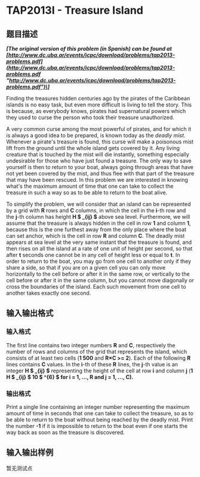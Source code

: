 # TAP2013I - Treasure Island

## 题目描述

**_\[The original version of this problem (in Spanish) can be found at [http://www.dc.uba.ar/events/icpc/download/problems/tap2013-problems.pdf](http://www.dc.uba.ar/events/icpc/download/problems/tap2013-problems.pdf "http://www.dc.uba.ar/events/icpc/download/problems/tap2013-problems.pdf")\]_**

Finding the treasures hidden centuries ago by the pirates of the Caribbean islands is no easy task, but even more difficult is living to tell the story. This is because, as everybody knows, pirates had supernatural powers which they used to curse the person who took their treasure unauthorized.

A very common curse among the most powerful of pirates, and for which it is always a good idea to be prepared, is known today as the _deadly mist_. Whenever a pirate's treasure is found, this curse will make a poisonous mist lift from the ground until the whole island gets covered by it. Any living creature that is touched by the mist will die instantly, something especially undesirable for those who have just found a treasure. The only way to save yourself is then to return to your boat, always going through areas that have not yet been covered by the mist, and thus flee with that part of the treasure that may have been rescued. In this problem we are interested in knowing what's the maximum amount of time that one can take to collect the treasure in such a way so as to be able to return to the boat alive.

To simplify the problem, we will consider that an island can be represented by a grid with **R** rows and **C** columns, in which the cell in the **i**-th row and the **j**-th column has height **H $ _{ij} $** above sea level. Furthermore, we will assume that the treasure is always hidden in the cell in row **1** and column **1**, because this is the one furthest away from the only place where the boat can set anchor, which is the cell in row **R** and column **C**. The deadly mist appears at sea level at the very same instant that the treasure is found, and then rises on all the island at a rate of one unit of height per second, so that after **t** seconds one cannot be in any cell of height less or equal to **t**. In order to return to the boat, you may go from one cell to another only if they share a side, so that if you are on a given cell you can only move horizontally to the cell before or after it in the same row, or vertically to the cell before or after it in the same column, but you cannot move diagonally or cross the boundaries of the island. Each such movement from one cell to another takes exactly one second.

## 输入输出格式

### 输入格式

The first line contains two integer numbers **R** and **C**, respectively the number of rows and columns of the grid that represents the island, which consists of at least two cells (**1 500** and **R×C >= 2**). Each of the following **R** lines contains **C** values. In the **i**-th of these **R** lines, the **j**-th value is an integer **H $ _{ij} $** representing the height of the cell at row **i** and column **j** (**1 **H $ _{ij} $ **10 $ ^{6} $** for **i = 1, ..., R** and **j = 1, ..., C**).****

### 输出格式

Print a single line containing an integer number representing the maximum amount of time in seconds that one can take to collect the treasure, so as to be able to return to the boat without being reached by the deadly mist. Print the number **-1** if it is impossible to return to the boat even if one starts the way back as soon as the treasure is discovered.

## 输入输出样例

暂无测试点

